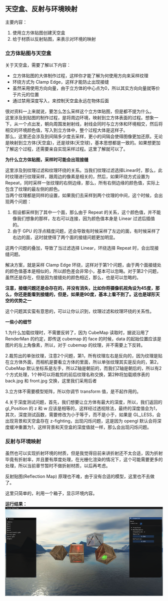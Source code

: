 ## 天空盒、反射与环境映射

主要内容：
1. 使用立方体贴图创建天空盒
2. 给于材质以反射贴图，来表示对环境的映射

### 立方体贴图与天空盒

关于天空盒，需要了解以下内容：
* 立方体贴图的大体制作过程，这样你才能了解为何使用方向来采样纹理
* 环绕方式为 Clamp Edge，这样才能防止出现接缝
* 虽然采用使用方向向量，由于立方体的中心点为0，所以其实方向向量就等价于片元的位置
* 通过禁用深度写入，来控制天空盒永远在物体后面

很对资料一上来就说，要怎么怎么采样这个立方体贴图，但是都不提为什么。<br>
这里涉及到贴图的制作过程，是将周边环境，映射到立方体表面的过程。想象一下，从一个点出发，朝向周围发射射线，射线会同时与立方体和环境相交，然后将相交的环境颜色值，写入到立方体中，整个过程大体是这样子。<br>
那么，这里还会涉及到间隔多少度去采样，更小的间隔会使得图像更加还原。无论是映射到立方体(天空盒)，还是球体(天空球)，基本思想都是一致的。如果想更加了解这个过程，还需要亲自实现采样过程。这里了解就可以了。

**为什么立方体贴图，采样时可能会出现接缝**<br>

这里涉及到纹理过滤和纹理环绕的关系。当我们纹理过滤选择Linear时，那么，此时纹理进行纹理采样，跟周边的像素是相关的，然后，如果环绕方式设置为 Repeat，同时采样一张纹理的右侧边缘，那么，所有右侧边缘的颜色值，实际上包含了纹理的最左侧的颜色。<br>
当两个纹理都是同样的设置，如果我们去采样到两个纹理的中间，这个时候，会出现两个问题：
1. 假设都采样到了其中一个面，那么由于 Repeat 的关系，这个颜色值，并不能像我们想象的那样，左右可以连接，因为颜色值本身是 Linear 过滤后插值的。
2. 由于 GPU 的浮点精度问题，还会导致有时候采样了左边的面，有时候采样了右边的面，这时就使得了两个面的接缝问题更加明显。

这两个问题的叠加，导致了当过滤选择 Linear，环绕选择 Repeat 时，会出现接缝问题。

解决方案，就是采样 Clamp Edge 环绕，这样对于第1个问题，由于两个面接缝处的颜色值基本是相似的，所以颜色差会非常小，基本可以忽略。对于第2个问题，虽然还是存在，但是因为接缝处的颜色相近，那么，也是可以忽略的。

**注意，接缝问题还是会存在的，并没有消失，比如你将摄像机视角设为45度，那么，你还是能看到接缝的，但是，如果是90度，基本上看不到了。这也是球形天空的优势之一**

这个问题其实蛮有意思的，可以让你认识到，纹理过滤和纹理环绕的关系性。

**一些小的细节**

1.为什么加载纹理时，不需要反转了，因为 CubeMap 读取时，据说沿用了 RenderMan 的约定，即传送 cubemap 的 face 的时候，data 的起始位置应该是图片的左上角像素，所以，对于 cubemap 的纹理，并不需要上下反转。

2.裁剪出的单张纹理，注意2个问题，第1，所有纹理左右是反向的，因为纹理是贴在立方体外面，而相机是要看立方体的里面，所以单张纹理其实是反向的，第2，CubeMap 默认坐标系是左手，所以Z轴是朝前的，而我们Z轴是朝后的，所以有2个方式处理，1个种可以将裁剪的前后纹理名称交换，第2种将加载顺序表的 back.jpg 和 front.jpg 交换，这里我们采用后者

3.立方体不需要模型矩阵，所以你调节 transform 值，是不起作用的。

4.关于深度测试问题，首先，我们想要让立方体有最大的深度，所以，我们返回的 gl_Position 的 z 和 w 应该是相等的，这样经过透视除法，最终的深度值会为1，其次，深度测试函数，需要修改为小于等于，而不是小于，如果是 GL_LESS，会出现背景和天空盒存在 z-fighting，出现闪烁问题，这是因为 opengl 默认会将深度缓冲重置为1，这样背景和天空盒的深度值就一样，那么会出现闪烁问题。


### 反射与环境映射

虽然也可以实现折射环境的材质，但是我觉得目前来讲折射还不太合适，因为折射毕竟有折射率，并且要有厚度处理，在光栅化渲染的情况下，这个可能需要更多的处理，所以当前章节暂时不做折射材质，以后再考虑。

反射贴图(Reflection Map) 原理也不难，由于没有合适的模型，这里也不去做了。

这里只简单的，利用一个箱子，显示环境内容。


**运行结果：**
![](../Versions/Assets/v0.12_result.png)
